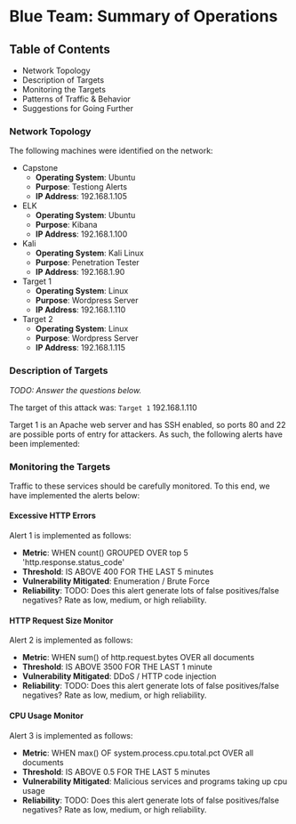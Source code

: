 # Blue Team: Summary of Operations

## Table of Contents
- Network Topology
- Description of Targets
- Monitoring the Targets
- Patterns of Traffic & Behavior
- Suggestions for Going Further

### Network Topology

The following machines were identified on the network:
- Capstone
  - **Operating System**: Ubuntu
  - **Purpose**: Testiong Alerts
  - **IP Address**: 192.168.1.105
- ELK
  - **Operating System**: Ubuntu
  - **Purpose**: Kibana
  - **IP Address**: 192.168.1.100
- Kali
  - **Operating System**: Kali Linux
  - **Purpose**: Penetration Tester
  - **IP Address**: 192.168.1.90
- Target 1
  - **Operating System**: Linux
  - **Purpose**: Wordpress Server
  - **IP Address**: 192.168.1.110
- Target 2
  - **Operating System**: Linux
  - **Purpose**: Wordpress Server
  - **IP Address**: 192.168.1.115

### Description of Targets
_TODO: Answer the questions below._

The target of this attack was: `Target 1` 192.168.1.110

Target 1 is an Apache web server and has SSH enabled, so ports 80 and 22 are possible ports of entry for attackers. As such, the following alerts have been implemented:

### Monitoring the Targets

Traffic to these services should be carefully monitored. To this end, we have implemented the alerts below:

#### Excessive HTTP Errors

Alert 1 is implemented as follows:
  - **Metric**: WHEN count() GROUPED OVER top 5 'http.response.status_code'
  - **Threshold**: IS ABOVE 400 FOR THE LAST 5 minutes
  - **Vulnerability Mitigated**: Enumeration / Brute Force
  - **Reliability**: TODO: Does this alert generate lots of false positives/false negatives? Rate as low, medium, or high reliability.

#### HTTP Request Size Monitor
Alert 2 is implemented as follows:
  - **Metric**: WHEN sum() of http.request.bytes OVER all documents
  - **Threshold**: IS ABOVE 3500 FOR THE LAST 1 minute
  - **Vulnerability Mitigated**: DDoS / HTTP code injection
  - **Reliability**: TODO: Does this alert generate lots of false positives/false negatives? Rate as low, medium, or high reliability.

#### CPU Usage Monitor
Alert 3 is implemented as follows:
  - **Metric**: WHEN max() OF system.process.cpu.total.pct OVER all documents
  - **Threshold**: IS ABOVE 0.5 FOR THE LAST 5 minutes
  - **Vulnerability Mitigated**: Malicious services and programs taking up cpu usage
  - **Reliability**: TODO: Does this alert generate lots of false positives/false negatives? Rate as low, medium, or high reliability.


